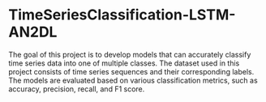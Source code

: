 # TimeSeriesClassification-LSTM-AN2DL
 The goal of this project is to develop models that can accurately classify time series data into one of multiple classes. The dataset used in this project consists of time series sequences and their corresponding labels. The models are evaluated based on various classification metrics, such as accuracy, precision, recall, and F1 score.
